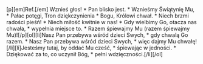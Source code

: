 [p][em]Ref.[/em] Wznieś głos! * Pan blisko jest. * Wznieśmy Świątynię Mu, * Pałac potęgi, Tron dziękczynienia * Bogu, Królowi chwał. * Niech brzmi radości pieśń! * Niech miłość kwitnie w nas! * Gdy wielbimy Go, otacza nas chwała, * wypełnia miejsce to. * Razem śpiewajmy Mu (razem śpiewajmy Mu)![/p][ol][li]Nasz Pan przebywa wśród dzieci Swych, * gdy chwalą Go razem. * Nasz Pan przebywa wśród dzieci Swych, * więc dajmy Mu chwałę![/li][li]Jesteśmy tutaj, by oddać Mu cześć, * śpiewając w jedności. * Dziękować za to, co uczynił Bóg, * pełni wdzięczności.[/li][/ol]